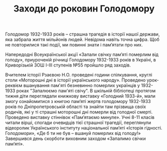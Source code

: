 ﻿---
title: Заходи до роковин Голодомору
---

Голодомор 1932-1933 років – страшна трагедія в історії нашої держави, яка забрала життя мільйонів людей. Невідома навіть точна цифра. Щоб не повторилися такі події, ми повинні знати і пам’ятати про них.

Напередодні Всеукраїнської акції «Запали свічку пам’яті померлим від голоду», приуроченій  річниці Голодомору 1932-1933 років в Україні, в Криворізькій ЗОШ І-ІІІ ступенів №55 пройшло ряд заходів.

Вчителем історії Рзаєвою Н.О. проведені години спілкування, круглі столи «Моторошні дні в історії українського народу». Проведено урок-реквієм вшанування пам'яті безневинно померлих українців у 1932-1933    роках "Запалюємо пам'яті свічу". В шкільній бібліотеці протягом тижня діти переглядали книжкову виставку «Голодний 1933-й», мали змогу ознайомитися з книгою  пам’яті жертв голодомору 1932-1933 років по Дніпропетровській області та знайти там прізвища своїх родичів, які у ті страшні моторошні дні померли від голодної смерті. Проведено виставку стіннівок «Пам’ятаємо минуле». Учні 8-11 класів читали вірші, спогади очевидців тієї страшної трагедії, переглянули відеоролик Українського інституту національної пам’яті «Історія гідності. Голодомори», «Де б ти  не був – вшануй померлих від голоду!» Завершився день скорботи виховним заходом «Запалимо свічки пам’яті».

<slideshow></slideshow>
